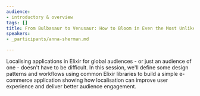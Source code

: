 ```yaml
---
audience:
- introductory & overview
tags: []
title: From Bulbasaur to Venusaur: How to Bloom in Even the Most Unlikely Jobs
speakers:
- _participants/anna-sherman.md

---
```

Localising applications in Elixir for global audiences - or just an audience of one - doesn't have to be difficult. In this session, we'll define some design patterns and workflows using common Elixir libraries to build a simple e-commerce application showing how localisation can improve user experience and deliver better audience engagement.
